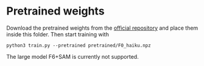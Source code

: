 # Pretrained weights

Download the pretrained weights from the [official repository](https://github.com/deepmind/deepmind-research/tree/master/nfnets#pre-trained-weights) and place them inside this folder.
Then start training with 
```
python3 train.py --pretrained pretrained/F0_haiku.npz
```

The large model F6+SAM is currently not supported.